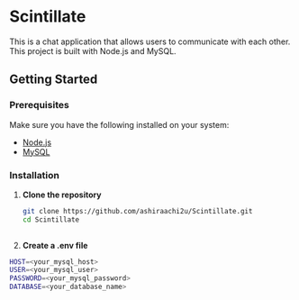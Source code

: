 # Scintillate

This is a chat application that allows users to communicate with each other. This project is built with Node.js and MySQL.

## Getting Started

### Prerequisites

Make sure you have the following installed on your system:

- [Node.js](https://nodejs.org/)
- [MySQL](https://www.mysql.com/)

### Installation

1. **Clone the repository**

   ```sh
   git clone https://github.com/ashiraachi2u/Scintillate.git
   cd Scintillate
  
2. **Create a .env file**


  ```sh
  HOST=<your_mysql_host>
  USER=<your_mysql_user>
  PASSWORD=<your_mysql_password>
  DATABASE=<your_database_name>

